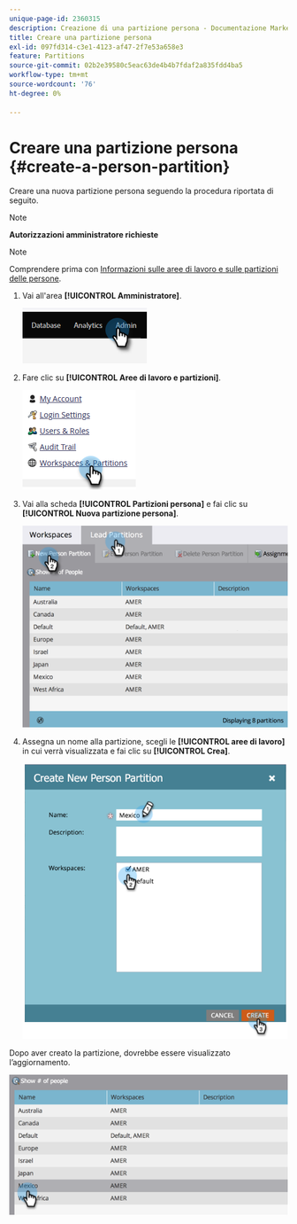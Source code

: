 ```yaml
---
unique-page-id: 2360315
description: Creazione di una partizione persona - Documentazione Marketo - Documentazione del prodotto
title: Creare una partizione persona
exl-id: 097fd314-c3e1-4123-af47-2f7e53a658e3
feature: Partitions
source-git-commit: 02b2e39580c5eac63de4b4b7fdaf2a835fdd4ba5
workflow-type: tm+mt
source-wordcount: '76'
ht-degree: 0%

---
```


# Creare una partizione persona {#create-a-person-partition}

Creare una nuova partizione persona seguendo la procedura riportata di seguito.

>[!NOTE]
>
>**Autorizzazioni amministratore richieste**

>[!NOTE]
>
>Comprendere prima con [Informazioni sulle aree di lavoro e sulle partizioni delle persone](/help/marketo/product-docs/administration/workspaces-and-person-partitions/understanding-workspaces-and-person-partitions.md).

1. Vai all&#39;area **[!UICONTROL Amministratore]**.

   ![](assets/create-a-person-partition-1.png)

1. Fare clic su **[!UICONTROL Aree di lavoro e partizioni]**.

   ![](assets/create-a-person-partition-2.png)

1. Vai alla scheda **[!UICONTROL Partizioni persona]** e fai clic su **[!UICONTROL Nuova partizione persona]**.

   ![](assets/create-a-person-partition-3.png)

1. Assegna un nome alla partizione, scegli le **[!UICONTROL aree di lavoro]** in cui verrà visualizzata e fai clic su **[!UICONTROL Crea]**.

   ![](assets/create-a-person-partition-4.png)

Dopo aver creato la partizione, dovrebbe essere visualizzato l’aggiornamento.

![](assets/create-a-person-partition-5.png)

